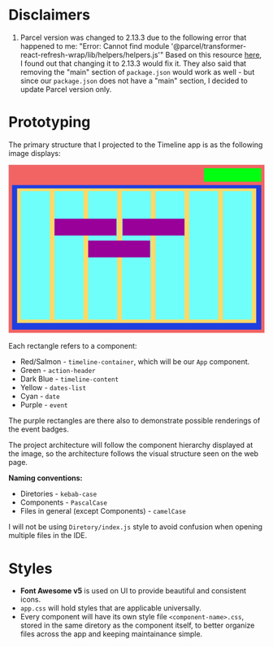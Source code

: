 # Disclaimers

1. Parcel version was changed to 2.13.3 due to the following error that happened to me: "Error: Cannot find module '@parcel/transformer-react-refresh-wrap/lib/helpers/helpers.js'" Based on this resource [here](https://github.com/parcel-bundler/parcel/issues/10115), I found out that changing it to 2.13.3 would fix it. They also said that removing the "main" section of `package.json` would work as well - but since our `package.json` does not have a "main" section, I decided to update Parcel version only.

# Prototyping

The primary structure that I projected to the Timeline app is as the following image displays:

![image](./assets/timeline_prototype.drawio.png)

Each rectangle refers to a component:

- Red/Salmon - `timeline-container`, which will be our `App` component.
- Green - `action-header`
- Dark Blue - `timeline-content`
- Yellow - `dates-list`
- Cyan - `date`
- Purple - `event`

The purple rectangles are there also to demonstrate possible renderings of the event badges.

The project architecture will follow the component hierarchy displayed at the image, so the architecture follows the visual structure seen on the web page.

**Naming conventions:**

- Diretories - `kebab-case`
- Components - `PascalCase`
- Files in general (except Components) - `camelCase`

I will not be using `Diretory/index.js` style to avoid confusion when opening multiple files in the IDE.

# Styles

- **Font Awesome v5** is used on UI to provide beautiful and consistent icons.
- `app.css` will hold styles that are applicable universally.
- Every component will have its own style file `<component-name>.css`, stored in the same diretory as the component itself, to better organize files across the app and keeping maintainance simple.

